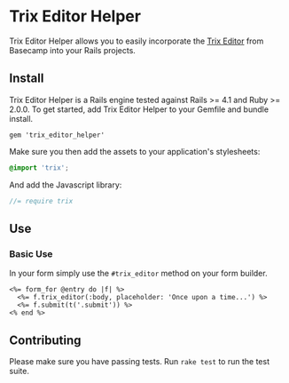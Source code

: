 Trix Editor Helper
==================

Trix Editor Helper allows you to easily incorporate the [Trix Editor](https://github.com/basecamp/trix "Trix Editor") from Basecamp into your Rails projects.

Install
-------

Trix Editor Helper is a Rails engine tested against Rails >= 4.1 and Ruby >= 2.0.0. To get started, add Trix Editor Helper to your Gemfile and bundle install.

`gem 'trix_editor_helper'`

Make sure you then add the assets to your application's stylesheets:

```scss
@import 'trix';
```

And add the Javascript library:

```javascript
//= require trix
```

Use
---

### Basic Use

In your form simply use the `#trix_editor` method on your form builder.

```
<%= form_for @entry do |f| %>
  <%= f.trix_editor(:body, placeholder: 'Once upon a time...') %>
  <%= f.submit(t('.submit')) %>
<% end %>
```

Contributing
------------

Please make sure you have passing tests. Run `rake test` to run the test suite.

